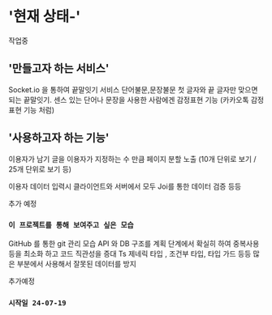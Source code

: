 # '현재 상태-' 

작업중

## '만들고자 하는 서비스' 

Socket.io 을 통하여 끝말잇기 서비스 
단어불문,문장불문  첫 글자와 끝 글자만 맞으면 되는 끝말잇기.
센스 있는 단어나 문장을 사용한 사람에겐 감정표현 기능 (카카오톡 감정표현 기능 처럼)

## '사용하고자 하는 기능'

이용자가 남기 글을 이용자가 지정하는 수 만큼 페이지 분할 노출 
(10개 단위로 보기 / 25개 단위로 보기 등)

이용자 데이터 입력시 클라이언트와 서버에서 모두 Joi를 통한 데이터 검증 등등

추가 예정

### `이 프로젝트를 통해 보여주고 싶은 모습`

GitHub 를 통한 git 관리 모습
API 와 DB 구조를 계획 단계에서 확실히 하여 중복사용 등을 최소화 하고 코드 직관성을 증대
Ts 제네릭 타입 , 조건부 타입, 타입 가드 등등 많은 부분에서 사용해서 잘못된 데이터를 방지

추가예정


### `시작일 24-07-19`

